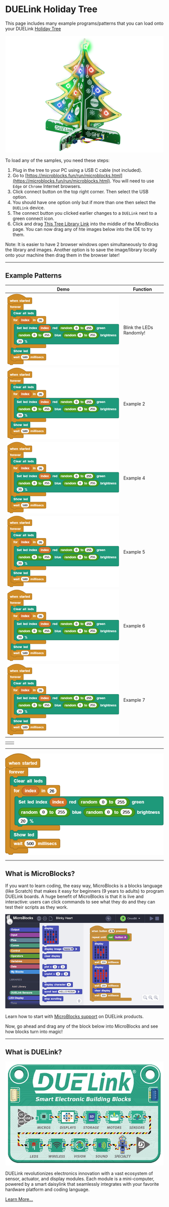 # DUELink Holiday Tree

This page includes many example programs/patterns that you can load onto your DUELink [Holiday Tree](https://www.duelink.com/docs/products/sptree-b)

![Holiday Tree](./img/sptree-b-1.png)

To load any of the samples, you need these steps:
1. Plug in the tree to your PC using a USB C cable (not included).
2. Go to [https://microblocks.fun/run/microblocks.html](https://microblocks.fun/run/microblocks.html). You will need to use `Edge` or `Chrome` Internet browsers.
3. Click connect button on the top right corner. Then select the USB option.
4. You should have one option only but if more than one then select the `DUELink` device.
5. The connect button you clicked earlier changes to a `DUELink` next to a green connect icon.
6. Click and drag [This Tree Library Link](https://www.duelink.com/code/driver/microblocks/holiday-tree.ubl) into the middle of the MiroBlocks page.
You can now drag any of hte images below into the IDE to try them.

Note: It is easier to have 2 browser windows open simultaneously to drag the library and images. Another option is to save the image/library locally onto your machine then drag them in the browser later!

---

## Example Patterns

Demo | Function
--- | ---
![Random Lights](./code/random.png) | Blink the LEDs Randomly!
![Random Lights](./code/random.png) | Example 2
![Random Lights](./code/random.png) | Example 4
![Random Lights](./code/random.png) | Example 5
![Random Lights](./code/random.png) | Example 6
![Random Lights](./code/random.png) | Example 7


<table>
<td width='50%'>
    
</td>
<td width='50%'>
    
</td>
</table>

---



![Random Lights](./code/random.png)

---

## What is MicroBlocks?

If you want to learn coding, the easy way, MicroBlocks is a blocks language (like Scratch) that makes it easy for beginners (9 years to adults) to program DUELink boards. A huge benefit of MicroBlocks is that it is live and interactive: users can click commands to see what they do and they can test their scripts as they work.

![MicroBlcoks](./img/microblocks-sample.png)

Learn how to start with [MicroBlocks support](https://www.duelink.com/docs/language/microblocks) on DUELink products.

Now, go ahead and drag any of the block below into MicroBlocks and see how blocks turn into magic!

---

## What is DUELink?

![DUELink Intro](./img/duelink-intro.png)


DUELink revolutionizes electronics innovation with a vast ecosystem of sensor, actuator, and display modules. Each module is a mini-computer, powered by a smart daisylink that seamlessly integrates with your favorite hardware platform and coding language.


[Learn More...](https://www.duelink.com/docs/what-is)